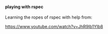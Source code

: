 #### playing with rspec

Learning the ropes of rspec with help from:

https://www.youtube.com/watch?v=JhR9Ib1Ylb8